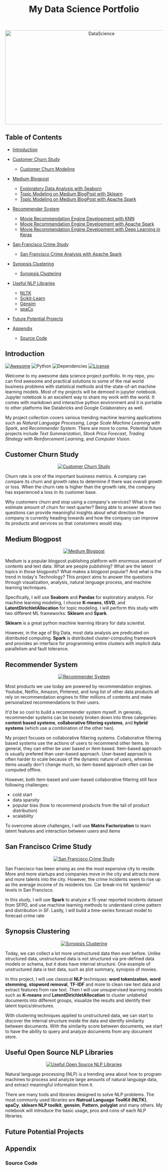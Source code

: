 <h1 align="center"> My Data Science Portfolio </h1> <br>
<p align="center">
  <a href="https://github.com/KevinLiao159/MyDataSciencePortfolio">
    <img alt="DataScience" title="DataScience" src="https://cdn-images-1.medium.com/max/1600/1*u16a0WbJeckSdi6kGD3gVA.jpeg" width="600" height="300">
  </a>
</p>

<!-- START doctoc generated TOC please keep comment here to allow auto update -->
<!-- DON'T EDIT THIS SECTION, INSTEAD RE-RUN doctoc TO UPDATE -->

## Table of Contents

- [Introduction](#introduction)

- [Customer Churn Study](https://github.com/KevinLiao159/MyDataSciencePortfolio/tree/master/churn_study)
  - [Customer Churn Modeling](https://github.com/KevinLiao159/MyDataSciencePortfolio/blob/master/churn_study/customer_churn_modeling.ipynb)

- [Medium Blogpost](https://github.com/KevinLiao159/MyDataSciencePortfolio/tree/master/medium_blogpost)
  - [Exploratory Data Analysis with Seaborn](https://github.com/KevinLiao159/MyDataSciencePortfolio/blob/master/medium_blogpost/medium_post_analysis_using_pandas.ipynb)
  - [Topic Modeling on Medium BlogPost with Sklearn](https://github.com/KevinLiao159/MyDataSciencePortfolio/blob/master/medium_blogpost/topic_modeling_using_sklearn.ipynb)
  - [Topic Modeling on Medium BlogPost with Apache Spark](https://github.com/KevinLiao159/MyDataSciencePortfolio/blob/master/medium_blogpost/topic_modeling_using_pyspark.ipynb)

- [Recommender System](https://github.com/KevinLiao159/MyDataSciencePortfolio/tree/master/recommender_system)
  - [Movie Recommendation Engine Development with KNN](https://github.com/KevinLiao159/MyDataSciencePortfolio/blob/master/recommender_system/movie_recommendation_using_KNN.ipynb)
  - [Movie Recommendation Engine Development with Apache Spark](https://github.com/KevinLiao159/MyDataSciencePortfolio/blob/master/recommender_system/movie_recommendation_using_ALS.ipynb)
  - [Movie Recommendation Engine Development with Deep Learning in Keras](https://github.com/KevinLiao159/MyDataSciencePortfolio/blob/master/recommender_system/movie_recommendation_using_NeuMF.ipynb)

- [San Francisco Crime Study](https://github.com/KevinLiao159/MyDataSciencePortfolio/tree/master/sf_crime_study)
  - [San Francisco Crime Analysis with Apache Spark](https://github.com/KevinLiao159/MyDataSciencePortfolio/blob/master/sf_crime_study/crimes_analysis_using_spark.ipynb)

- [Synopsis Clustering](https://github.com/KevinLiao159/MyDataSciencePortfolio/tree/master/synopsis_clustering)
  - [Synopsis Clustering](https://github.com/KevinLiao159/MyDataSciencePortfolio/blob/master/synopsis_clustering/synopsis_clustering.ipynb)

- [Useful NLP Libraries](https://github.com/KevinLiao159/MyDataSciencePortfolio/tree/master/useful_nlp)
  - [NLTK](https://github.com/KevinLiao159/MyDataSciencePortfolio/blob/master/useful_nlp/nltk.ipynb)
  - [Scikit-Learn](https://github.com/KevinLiao159/MyDataSciencePortfolio/blob/master/useful_nlp/sklearn.ipynb)
  - [Gensim](https://github.com/KevinLiao159/MyDataSciencePortfolio/blob/master/useful_nlp/gensim.ipynb)
  - [spaCy](https://github.com/KevinLiao159/MyDataSciencePortfolio/blob/master/useful_nlp/spacy.ipynb)

- [Future Potential Projects](#future-potential-projects)
- [Appendix](#appendix)
  - [Source Code](#source-code)


<!-- END doctoc generated TOC please keep comment here to allow auto update -->

## Introduction
[![Awesome](https://cdn.rawgit.com/sindresorhus/awesome/d7305f38d29fed78fa85652e3a63e154dd8e8829/media/badge.svg)](https://github.com/KevinLiao159/MyDataSciencePortfolio)
![Python](https://img.shields.io/badge/python-v3.6+-blue.svg)
![Dependencies](https://img.shields.io/badge/dependencies-up%20to%20date-brightgreen.svg)
[![License](https://img.shields.io/badge/license-MIT-blue.svg)](https://opensource.org/licenses/MIT)

Welcome to my awesome data science project portfolio. In my repo, you can find awesome and practical solutions to some of the real world business problems with statistical methods and the-state-of-art machine learning models. Most of my projects will be demoed in jupyter notebook. Jupyter notebook is an excellent way to share my work with the world. It comes with markdown and interactive python environment and it is portable to other platforms like Databricks and Google Colaboratory as well.

My project collection covers various trending machine learning applications such as *Natural Language Processing*, *Large Scale Machine Learning with Spark*, and *Recommender System*. There are more to come. Potential future projects include *Text Summarization*, *Stock Price Forecast*, *Trading Strategy with Reinforcement Learning*, and *Computer Vision*.

## Customer Churn Study
<p align="center">
  <a href="https://github.com/KevinLiao159/MyDataSciencePortfolio/tree/master/churn_study">
    <img alt="Customer Churn Study" title="Customer Churn Study" src="https://glideconsultingllc.com/wp-content/uploads/2017/02/customer-journey.png">
  </a>
</p>

Churn rate is one of the important business metrics. A company can compare its churn and growth rates to determine if there was overall growth or loss. When the churn rate is higher than the growth rate, the company has experienced a loss in its customer base.

Why customers churn and stop using a company's services? What is the estimate amount of churn for next quarter? Being able to answer above two questions can provide meaningful insights about what direction the company is currently heading towards and how the company can improve its products and services so that constomers would stay. 

## Medium Blogpost
<p align="center">
  <a href="https://github.com/KevinLiao159/MyDataSciencePortfolio/tree/master/medium_blogpost">
    <img alt="Medium Blogpost" title="Medium Blogpost" src="http://yosinski.com/mlss12/media/slides/MLSS-2012-Blei-Probabilistic-Topic-Models_020.png">
  </a>
</p>

Medium is a popular blogpost publishing platform with enormous amount of contents and text data. What are people publishing? What are the latent topics in those blogposts? What makes a blogpost popular? And what is the trend in today's Technology? This project aims to answer the questions through visualization, analysis, natural language process, and machine learning techniques.

Specifically, I will use **Seaborn** and **Pandas** for exploratory analysis. For machine learning modeling, I choose **K-means**, **tSVD**, and **LatentDirichletAllocation** for topic modeling. I will perform this study with two different ML frameworks: **Sklearn** and **Spark**.

**Sklearn** is a great python machine learning library for data scientist.

However, in the age of Big Data, most data analysis are predicated on distributed computing. **Spark** is distributed cluster-computing framework and provides an interface for programming entire clusters with implicit data parallelism and fault tolerance.


## Recommender System
<p align="center">
  <a href="https://github.com/KevinLiao159/MyDataSciencePortfolio/tree/master/recommender_system">
    <img alt="Recommender System" title="Recommender System" src="http://datameetsmedia.com/wp-content/uploads/2018/05/2ebah6c-1.png">
  </a>
</p>

Most products we use today are powered by recommendation engines. Youtube, Netflix, Amazon, Pinterest, and long list of other data products all rely on recommendation engines to filter millions of contents and make personalized recommendations to their users.

It'd be so cool to build a recommender system myself. In generaly, recommender systems can be loosely broken down into three categories: **content based systems**, **collaborative filtering systems**, and **hybrid systems** (which use a combination of the other two).

My project focuses on collaborative filtering systems. Collaborative filtering based systems use the actions of users to recommend other items. In general, they can either be user based or item based. Item-based approach is usually prefered than user-based approach. User-based approach is often harder to scale because of the dynamic nature of users, whereas items usually don't change much, so item-based approach often can be computed offline.

However, both item-based and user-based collaborative filtering still face following challenges:
* cold start
* data sparsity
* popular bias (how to recommend products from the tail of product distribution)
* scalability

To overcome above challenges, I will use **Matrix Factorization** to learn latent features and interaction between users and items 


## San Francisco Crime Study
<p align="center">
  <a href="https://github.com/KevinLiao159/MyDataSciencePortfolio/tree/master/sf_crime_study">
    <img alt="San Francisco Crime Study" title="San Francisco Crime Study" src="https://support.trulia.com/hc/article_attachments/360001824668/blobid0.png">
  </a>
</p>

San Francisco has been arising as one the most expensive city to reside. More and more startups and companies move in the city and attracts more and more talents into the city. However, the crime incidents seem to rise up as the average income of its residents too. Car break-ins hit 'epidemic' levels in San Francisco. 

In this study, I will use **Spark** to analyze a 15-year reported incidents dataset from SFPD, and use machine learning methods to understand crime pattern and distribution in SF. Lastly, I will build a time-series forecast model to forecast crime rate


## Synopsis Clustering
<p align="center">
  <a href="https://github.com/KevinLiao159/MyDataSciencePortfolio/tree/master/synopsis_clustering">
    <img alt="Synopsis Clustering" title="Synopsis Clustering" src="https://juliasilge.com/blog/2018/2018-01-25-sherlock-holmes-stm_files/figure-html/unnamed-chunk-6-1.png">
  </a>
</p>

Today, we can collect a lot more unstructured data then ever before. Unlike structured data, unstructured data is not structured via pre-defined data models or schema, but it does have internal structure. One example of unstructured data is text data, such as plot summary, synopsis of movies.  

In this project, I will use classical **NLP** techniques: **word tokenization**, **word stemming**, **stopword removal**, **TF-IDF** and more to clean raw text data and extract features from raw text. Then I will use unsupervised learning models such as **K-means** and **LatentDirichletAllocation** to cluster unlabeled documents into different groups, visualize the results and identify their latent topics/structures. 

With clustering techniques applied to unstructured data, we can start to discover the internal structure inside the data and identify similarity between documents. With the similarity score between documents, we start to have the ability to query and analyze documents from any document store.


## Useful Open Source NLP Libraries
<p align="center">
  <a href="https://github.com/KevinLiao159/MyDataSciencePortfolio/tree/master/useful_nlp">
    <img alt="Useful Open Source NLP Libraries" title="Useful Open Source NLP Libraries" src="https://i.pinimg.com/originals/ef/c1/0f/efc10ffb5cee7a5c8d76b3a229ae5a86.png">
  </a>
</p>

Natural language processing (NLP) is a trending area about how to program machines to process and analyze large amounts of natural language data, and extract meaningful information from it.

There are many tools and libraries designed to solve NLP problems. The most commonly used libraries are **Natrual Language ToolKit (NLTK)**, **spaCy**, **sklearn NLP toolkit**, **gensim**, **Pattern**, **polyglot** and many others. My notebook will introduce the basic usage, pros and cons of each NLP libraries. 


## Future Potential Projects

## Appendix
### Source Code
